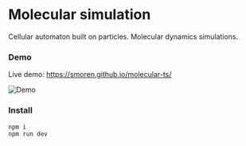 # Molecular simulation

Cellular automaton built on particles. Molecular dynamics simulations.

### Demo

Live demo: https://smoren.github.io/molecular-ts/

![Demo](docs/demo.gif)

### Install

```bash
npm i
npm run dev
```
